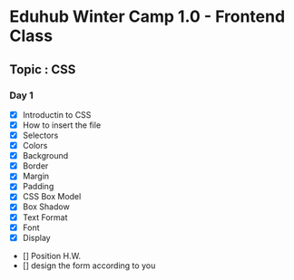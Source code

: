 # Eduhub Winter Camp 1.0 - Frontend Class

## Topic : CSS

### Day 1

- [x] Introductin to CSS
- [x] How to insert the file
- [x] Selectors
- [x] Colors
- [x] Background
- [x] Border
- [x] Margin
- [x] Padding
- [x] CSS Box Model
- [x] Box Shadow
- [x] Text Format
- [x] Font
- [x] Display
- [] Position H.W.
- [] design the form according to you